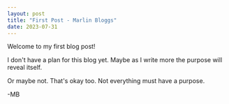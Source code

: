 ```yaml
---
layout: post
title: "First Post - Marlin Bloggs"
date: 2023-07-31
---
```

Welcome to my first blog post! 

I don't have a plan for this blog yet. Maybe as I write more the purpose will reveal itself.

Or maybe not. That's okay too. Not everything must have a purpose.

-MB